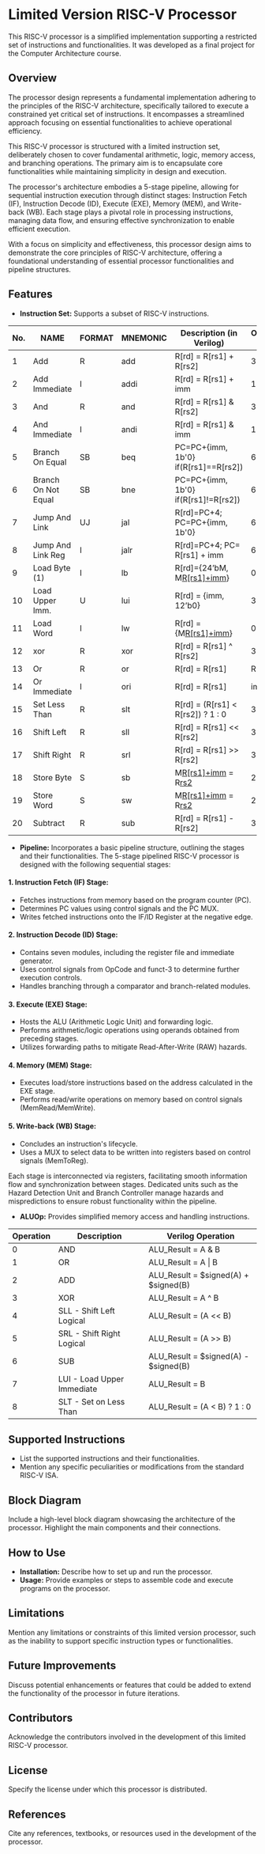 # Limited Version RISC-V Processor

This RISC-V processor is a simplified implementation supporting a restricted set of instructions and functionalities. It was developed as a final project for the Computer Architecture course.

## Overview

The processor design represents a fundamental implementation adhering to the principles of the RISC-V architecture, specifically tailored to execute a constrained yet critical set of instructions. It encompasses a streamlined approach focusing on essential functionalities to achieve operational efficiency.

This RISC-V processor is structured with a limited instruction set, deliberately chosen to cover fundamental arithmetic, logic, memory access, and branching operations. The primary aim is to encapsulate core functionalities while maintaining simplicity in design and execution.

The processor's architecture embodies a 5-stage pipeline, allowing for sequential instruction execution through distinct stages: Instruction Fetch (IF), Instruction Decode (ID), Execute (EXE), Memory (MEM), and Write-back (WB). Each stage plays a pivotal role in processing instructions, managing data flow, and ensuring effective synchronization to enable efficient execution.

With a focus on simplicity and effectiveness, this processor design aims to demonstrate the core principles of RISC-V architecture, offering a foundational understanding of essential processor functionalities and pipeline structures.


## Features
- **Instruction Set:** Supports a subset of RISC-V instructions.

| No. | NAME               | FORMAT | MNEMONIC  | Description (in Verilog)                          | OPCODE/FUNCT3/FUNCT7 or IMM in HEX |
|-----|--------------------|--------|-----------|---------------------------------------------------|-------------------------------------|
| 1   | Add                | R      | add       | R[rd] = R[rs1] + R[rs2]                           | 33/6/00                             |
| 2   | Add Immediate      | I      | addi      | R[rd] = R[rs1] + imm                              | 1B/0                                |
| 3   | And                | R      | and       | R[rd] = R[rs1] & R[rs2]                           | 33/5/00                             |
| 4   | And Immediate      | I      | andi      | R[rd] = R[rs1] & imm                              | 13/6                                |
| 5   | Branch On Equal    | SB     | beq       | PC=PC+{imm, 1b'0} if(R[rs1]==R[rs2])              | 63/1                                |
| 6   | Branch On Not Equal| SB     | bne       | PC=PC+{imm, 1b'0} if(R[rs1]!=R[rs2])              | 63/0                                |
| 7   | Jump And Link      | UJ     | jal       | R[rd]=PC+4; PC=PC+{imm, 1b'0}                     | 6F                                  |
| 8   | Jump And Link Reg  | I      | jalr      | R[rd]=PC+4; PC= R[rs1] + imm                      | 67/0                                |
| 9   | Load Byte (1)      | I      | lb        | R[rd]={24’bM[](7), M[R[rs1]+imm](7:0)}            | 03/2                                |
| 10  | Load Upper Imm.    | U      | lui       | R[rd] = {imm, 12’b0}                              | 38                                  |
| 11  | Load Word          | I      | lw        | R[rd] = {M[R[rs1]+imm](31:0)}                     | 03/0                                |
| 12  | xor                | R      | xor       | R[rd] = R[rs1] ^ R[rs2]                           | 33/7/00                             |
| 13  | Or                 | R      | or        | R[rd] = R[rs1] | R[rs2]                           | 33/3/00                             |
| 14  | Or Immediate       | I      | ori       | R[rd] = R[rs1] | imm                              | 13/7                                |
| 15  | Set Less Than      | R      | slt       | R[rd] = (R[rs1] < R[rs2]) ? 1 : 0                 | 33/4/00                             |
| 16  | Shift Left         | R      | sll       | R[rd] = R[rs1] << R[rs2]                          | 33/2/00                             |
| 17  | Shift Right        | R      | srl       | R[rd] = R[rs1] >> R[rs2]                          | 33/0/00                             |
| 18  | Store Byte         | S      | sb        | M[R[rs1]+imm](7:0) = R[rs2](7:0)                  | 23/2                                |
| 19  | Store Word         | S      | sw        | M[R[rs1]+imm](31:0) = R[rs2](31:0)               | 23/0                                |
| 20  | Subtract           | R      | sub       | R[rd] = R[rs1] - R[rs2]                           | 33/1/20                             |


- **Pipeline:** Incorporates a basic pipeline structure, outlining the stages and their functionalities.
The 5-stage pipelined RISC-V processor is designed with the following sequential stages:

#### 1. Instruction Fetch (IF) Stage:
- Fetches instructions from memory based on the program counter (PC).
- Determines PC values using control signals and the PC MUX.
- Writes fetched instructions onto the IF/ID Register at the negative edge.

#### 2. Instruction Decode (ID) Stage:
- Contains seven modules, including the register file and immediate generator.
- Uses control signals from OpCode and funct-3 to determine further execution controls.
- Handles branching through a comparator and branch-related modules.

#### 3. Execute (EXE) Stage:
- Hosts the ALU (Arithmetic Logic Unit) and forwarding logic.
- Performs arithmetic/logic operations using operands obtained from preceding stages.
- Utilizes forwarding paths to mitigate Read-After-Write (RAW) hazards.

#### 4. Memory (MEM) Stage:
- Executes load/store instructions based on the address calculated in the EXE stage.
- Performs read/write operations on memory based on control signals (MemRead/MemWrite).

#### 5. Write-back (WB) Stage:
- Concludes an instruction's lifecycle.
- Uses a MUX to select data to be written into registers based on control signals (MemToReg).

Each stage is interconnected via registers, facilitating smooth information flow and synchronization between stages. Dedicated units such as the Hazard Detection Unit and Branch Controller manage hazards and mispredictions to ensure robust functionality within the pipeline.

- **ALUOp:** Provides simplified memory access and handling instructions.
  
| Operation | Description                          | Verilog Operation                |
|-----------|--------------------------------------|----------------------------------|
| 0         | AND                                  | ALU_Result = A & B               |
| 1         | OR                                   | ALU_Result = A \| B              |
| 2         | ADD                                  | ALU_Result = $signed(A) + $signed(B) |
| 3         | XOR                                  | ALU_Result = A ^ B               |
| 4         | SLL - Shift Left Logical             | ALU_Result = (A << B)            |
| 5         | SRL - Shift Right Logical            | ALU_Result = (A >> B)            |
| 6         | SUB                                  | ALU_Result = $signed(A) - $signed(B) |
| 7         | LUI - Load Upper Immediate           | ALU_Result = B                   |
| 8         | SLT - Set on Less Than               | ALU_Result = (A < B) ? 1 : 0     |


## Supported Instructions
- List the supported instructions and their functionalities.
- Mention any specific peculiarities or modifications from the standard RISC-V ISA.

## Block Diagram
Include a high-level block diagram showcasing the architecture of the processor. Highlight the main components and their connections.

## How to Use
- **Installation:** Describe how to set up and run the processor.
- **Usage:** Provide examples or steps to assemble code and execute programs on the processor.

## Limitations
Mention any limitations or constraints of this limited version processor, such as the inability to support specific instruction types or functionalities.

## Future Improvements
Discuss potential enhancements or features that could be added to extend the functionality of the processor in future iterations.

## Contributors
Acknowledge the contributors involved in the development of this limited RISC-V processor.

## License
Specify the license under which this processor is distributed.

## References
Cite any references, textbooks, or resources used in the development of the processor.



